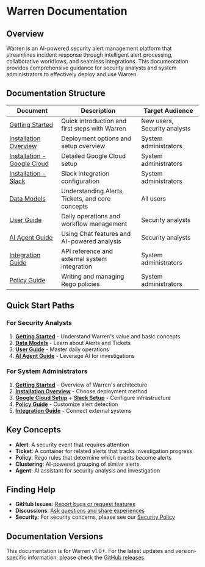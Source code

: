 # Warren Documentation

## Overview

Warren is an AI-powered security alert management platform that streamlines incident response through intelligent alert processing, collaborative workflows, and seamless integrations. This documentation provides comprehensive guidance for security analysts and system administrators to effectively deploy and use Warren.

## Documentation Structure

| Document | Description | Target Audience |
|----------|-------------|----------------|
| [Getting Started](./getting_started.md) | Quick introduction and first steps with Warren | New users, Security analysts |
| [Installation Overview](./installation.md) | Deployment options and setup overview | System administrators |
| [Installation - Google Cloud](./installation_gcp.md) | Detailed Google Cloud setup | System administrators |
| [Installation - Slack](./installation_slack.md) | Slack integration configuration | System administrators |
| [Data Models](./model.md) | Understanding Alerts, Tickets, and core concepts | All users |
| [User Guide](./user_guide.md) | Daily operations and workflow management | Security analysts |
| [AI Agent Guide](./agent.md) | Using Chat features and AI-powered analysis | Security analysts |
| [Integration Guide](./integration.md) | API reference and external system integration | System administrators |
| [Policy Guide](./policy.md) | Writing and managing Rego policies | System administrators |

## Quick Start Paths

### For Security Analysts
1. **[Getting Started](./getting_started.md)** - Understand Warren's value and basic concepts
2. **[Data Models](./model.md)** - Learn about Alerts and Tickets
3. **[User Guide](./user_guide.md)** - Master daily operations
4. **[AI Agent Guide](./agent.md)** - Leverage AI for investigations

### For System Administrators
1. **[Getting Started](./getting_started.md)** - Overview of Warren's architecture
2. **[Installation Overview](./installation.md)** - Choose deployment method
3. **[Google Cloud Setup](./installation_gcp.md)** + **[Slack Setup](./installation_slack.md)** - Configure infrastructure
4. **[Policy Guide](./policy.md)** - Customize alert detection
5. **[Integration Guide](./integration.md)** - Connect external systems

## Key Concepts

- **Alert**: A security event that requires attention
- **Ticket**: A container for related alerts that tracks investigation progress
- **Policy**: Rego rules that determine which events become alerts
- **Clustering**: AI-powered grouping of similar alerts
- **Agent**: AI assistant for security analysis and investigation

## Finding Help

- **GitHub Issues**: [Report bugs or request features](https://github.com/secmon-lab/warren/issues)
- **Discussions**: [Ask questions and share experiences](https://github.com/secmon-lab/warren/discussions)
- **Security**: For security concerns, please see our [Security Policy](https://github.com/secmon-lab/warren/security/policy)

## Documentation Versions

This documentation is for Warren v1.0+. For the latest updates and version-specific information, please check the [GitHub releases](https://github.com/secmon-lab/warren/releases).